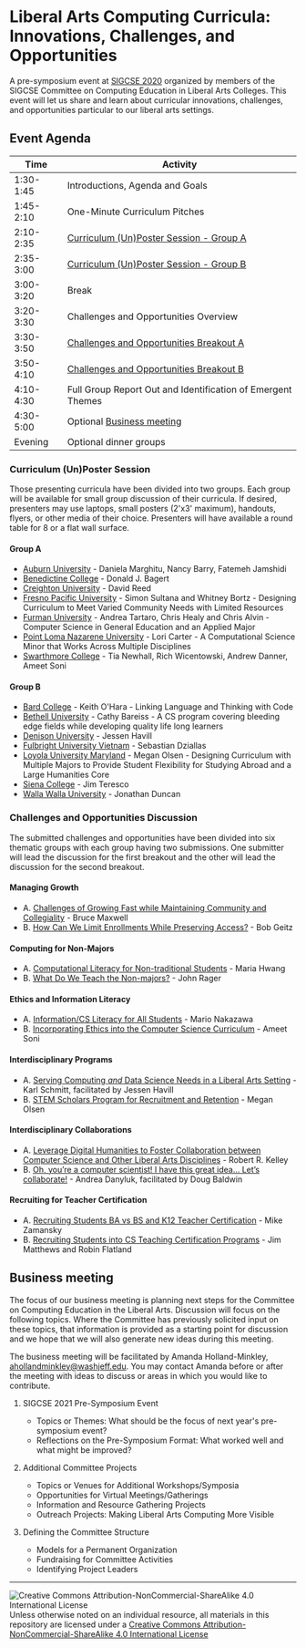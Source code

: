 # Liberal Arts Computing Curricula: Innovations, Challenges, and Opportunities

A pre-symposium event at [SIGCSE 2020](https://sigcse2020.sigcse.org) organized by members of the SIGCSE Committee on Computing Education in Liberal Arts Colleges. This event will let us share and learn about curricular innovations, challenges, and opportunities particular to our liberal arts settings.

## Event Agenda

| Time | Activity
| ---- | -------- |
| 1:30-1:45 | Introductions, Agenda and Goals
| 1:45-2:10 | One-Minute Curriculum Pitches
| 2:10-2:35 | [Curriculum (Un)Poster Session - Group A](#group-a)
| 2:35-3:00 | [Curriculum (Un)Poster Session - Group B](#group-b)
| 3:00-3:20 | Break
| 3:20-3:30 | Challenges and Opportunities Overview
| 3:30-3:50 | [Challenges and Opportunities Breakout A](#challenges-and-opportunities-discussion)
| 3:50-4:10 | [Challenges and Opportunities Breakout B](#challenges-and-opportunities-discussion)
| 4:10-4:30 | Full Group Report Out and Identification of Emergent Themes
| 4:30-5:00 | Optional [Business meeting](#business-meeting)
| Evening   | Optional dinner groups

### Curriculum (Un)Poster Session

Those presenting curricula have been divided into two groups. Each group will be available for small group discussion of their curricula.  If desired, presenters may use laptops, small posters (2'x3' maximum), handouts, flyers, or other media of their choice. Presenters will have available a round table for 8 or a flat wall surface.

#### Group A

- [Auburn University](curricula/AuburnUniversity/index.md) - Daniela Marghitu, Nancy Barry, Fatemeh Jamshidi
- [Benedictine College](curricula/benedictine/index.md) - Donald J. Bagert
- [Creighton University](curricula/creighton/index.md) - David Reed
- [Fresno Pacific University](curricula/fresno_pacific/index.md) - Simon Sultana and Whitney Bortz - Designing Curriculum to Meet Varied Community Needs with Limited Resources
- [Furman University](curricula/furman/index.md) - Andrea Tartaro, Chris Healy and Chris Alvin - Computer Science in General Education and an Applied Major
- [Point Loma Nazarene University](curricula/pointloma/index.md) - Lori Carter - A Computational Science Minor that Works Across Multiple Disciplines
- [Swarthmore College](curricula/swarthmore/index.md) - Tia Newhall, Rich Wicentowski, Andrew Danner, Ameet Soni

#### Group B

- [Bard College](curricula/bard/index.md) - Keith O'Hara - Linking Language and Thinking with Code
- [Bethell University](curricula/bethell/index.md) - Cathy Bareiss - A CS program covering bleeding edge fields while developing quality life long learners
- [Denison University](curricula/denison/index.md) - Jessen Havill
- [Fulbright University Vietnam](curricula/fulbright_vietnam/index.md) - Sebastian Dziallas
- [Loyola University Maryland](curricula/loyolamd/index.md) - Megan Olsen - Designing Curriculum with Multiple Majors to Provide Student Flexibility for Studying Abroad and a Large Humanities Core
- [Siena College](curricula/siena/index.md) - Jim Teresco
- [Walla Walla University](curricula/wallawalla/index.md) - Jonathan Duncan

### Challenges and Opportunities Discussion

The submitted challenges and opportunities have been divided into six thematic groups with each group having two submissions.  One submitter will lead the discussion for the first breakout and the other will lead the discussion for the second breakout.

#### Managing Growth
- A. [Challenges of Growing Fast while Maintaining Community and Collegiality](challenges/growing.md) - Bruce Maxwell
- B. [How Can We Limit Enrollments While Preserving Access?](challenges/preserving-access.md) - Bob Geitz

#### Computing for Non-Majors
- A. [Computational Literacy for Non-traditional Students](challenges/computational-literacy.md) - Maria Hwang
- B. [What Do We Teach the Non-majors?](challenges/non-majors.md) - John Rager

#### Ethics and Information Literacy
- A. [Information/CS Literacy for All Students](challenges/infocsliteracy.md) - Mario Nakazawa
- B. [Incorporating Ethics into the Computer Science Curriculum](challenges/ethics.md) - Ameet Soni

#### Interdisciplinary Programs
- A. [Serving Computing _and_ Data Science Needs in a Liberal Arts Setting](challenges/data_science.md) - Karl Schmitt, facilitated by Jessen Havill
- B. [STEM Scholars Program for Recruitment and Retention](challenges/cpams.md) - Megan Olsen

#### Interdisciplinary Collaborations
- A. [Leverage Digital Humanities to Foster Collaboration between Computer Science and Other Liberal Arts Disciplines](challenges/digital_humanities.md) - Robert R. Kelley  
- B. [Oh, you’re a computer scientist! I have this great idea… Let’s collaborate!](challenges/collaborate.md) - Andrea Danyluk, facilitated by Doug Baldwin

#### Recruiting for Teacher Certification
- A. [Recruiting Students BA vs BS and K12 Teacher Certification](challenges/recruiting.md) - Mike Zamansky
- B. [Recruiting Students into CS Teaching Certification Programs](challenges/recruiting2.md) - Jim Matthews and Robin Flatland


## Business meeting

The focus of our business meeting is planning next steps for the Committee on Computing Education in the Liberal Arts. Discussion will focus on the following topics. Where the Committee has previously solicited input on these topics, that information is provided as a starting point for discussion and we hope that we will also generate new ideas during this meeting.

The business meeting will be facilitated by Amanda Holland-Minkley, ahollandminkley@washjeff.edu. You may contact Amanda before or after the meeting with ideas to discuss or areas in which you would like to contribute.

1. SIGCSE 2021 Pre-Symposium Event
    - Topics or Themes: What should be the focus of next year's pre-symposium event?
    - Reflections on the Pre-Symposium Format: What worked well and what might be improved?

2. Additional Committee Projects
    - Topics or Venues for Additional Workshops/Symposia
    - Opportunities for Virtual Meetings/Gatherings
    - Information and Resource Gathering Projects
    - Outreach Projects: Making Liberal Arts Computing More Visible

3. Defining the Committee Structure
   - Models for a Permanent Organization
   - Fundraising for Committee Activities
   - Identifying Project Leaders

___
![Creative Commons Attribution-NonCommercial-ShareAlike 4.0 International License](https://i.creativecommons.org/l/by-nc-sa/4.0/88x31.png "Creative Commons Attribution-NonCommercial-ShareAlike 4.0 International License") Unless otherwise noted on an individual resource, all materials in this repository are licensed under a [Creative Commons Attribution-NonCommercial-ShareAlike 4.0 International License](http://creativecommons.org/licenses/by-nc-sa/4.0/)

